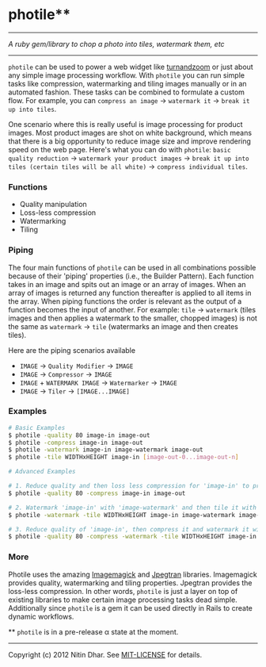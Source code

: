 # photile**

* * *
*A ruby gem/library to chop a photo into tiles, watermark them, etc*
* * *

`photile` can be used to power a web widget like [turnandzoom](https://github.com/nitindhar7/turnandzoom) or just about any simple image processing workflow. With `photile` you can run simple tasks like compression, watermarking and tiling images manually or in an automated fashion. These tasks can be combined to formulate a custom flow. For example, you can `compress an image` → `watermark it` → `break it up into tiles`.

One scenario where this is really useful is image processing for product images. Most product images are shot on white background, which means that there is a big opportunity to reduce image size and improve rendering speed on the web page. Here's what you can do with `photile`: `basic quality reduction` → `watermark your product images` → `break it up into tiles (certain tiles will be all white)` → `compress individual tiles`.

### Functions

* Quality manipulation
* Loss-less compression
* Watermarking
* Tiling

### Piping

The four main functions of `photile` can be used in all combinations possible because of their 'piping' properties (i.e., the Builder Pattern). Each function takes in an image and spits out an image or an array of images. When an array of images is returned any function thereafter is applied to all items in the array. When piping functions the order is relevant as the output of a function becomes the input of another. For example: `tile` → `watermark` (tiles images and then applies a watermark to the smaller, chopped images) is not the same as `watermark` → `tile` (watermarks an image and then creates tiles).

Here are the piping scenarios available

* `IMAGE` → `Quality Modifier` → `IMAGE`
* `IMAGE` → `Compressor` → `IMAGE`
* `IMAGE` + `WATERMARK IMAGE`  → `Watermarker` → `IMAGE`
* `IMAGE` → `Tiler` → `[IMAGE...IMAGE]`

### Examples

```bash
# Basic Examples
$ photile -quality 80 image-in image-out
$ photile -compress image-in image-out
$ photile -watermark image-in image-watermark image-out
$ photile -tile WIDTHxHEIGHT image-in [image-out-0...image-out-n]

# Advanced Examples

# 1. Reduce quality and then loss less compression for 'image-in' to produce 'image-out'
$ photile -quality 80 -compress image-in image-out

# 2. Watermark 'image-in' with 'image-watermark' and then tile it with size 'WIDTHxHEIGHT' to produce '[image-out-0...image-out-n]'
$ photile -watermark -tile WIDTHxHEIGHT image-in image-watermark image-out

# 3. Reduce quality of 'image-in', then compress it and watermark it with 'image-watermark'. Finally, tile the watermarked image to produce '[image-out-0...image-out-n]'
$ photile -quality 80 -compress -watermark -tile WIDTHxHEIGHT image-in image-watermark [image-out-0...image-out-n]
```

### More

Photile uses the amazing [Imagemagick](http://www.imagemagick.org/script/index.php) and [Jpegtran](http://jpegclub.org/jpegtran/) libraries. Imagemagick provides quality, watermarking and tiling properties. Jpegtran provides the loss-less compression. In other words, `photile` is just a layer on top of existing libraries to make certain image processing tasks dead simple. Additionally since `photile` is a gem it can be used directly in Rails to create dynamic workflows.

** `photile` is in a pre-release &alpha; state at the moment.

* * *
Copyright (c) 2012 Nitin Dhar. See [MIT-LICENSE](MIT-LICENSE) for details.
